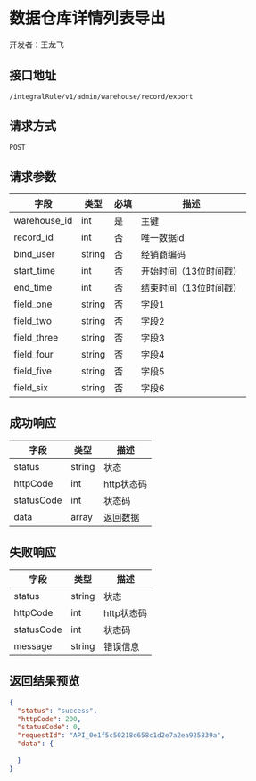 # 数据仓库详情列表导出

开发者：王龙飞

## 接口地址

`/integralRule/v1/admin/warehouse/record/export`

## 请求方式

`POST`

## 请求参数

| 字段 | 类型   | 必填 | 描述     |
| ---- | ------ | ---- | -------- |
| warehouse_id | int | 是 | 主键 |
| record_id | int | 否 | 唯一数据id |
| bind_user | string | 否 | 经销商编码 |
| start_time | int | 否 | 开始时间（13位时间戳） |
| end_time | int | 否 | 结束时间（13位时间戳） |
| field_one | string | 否 | 字段1 |
| field_two | string | 否 | 字段2 |
| field_three | string | 否 | 字段3 |
| field_four | string | 否 | 字段4 |
| field_five | string | 否 | 字段5 |
| field_six | string | 否 | 字段6 |

## 成功响应

| 字段       | 类型    | 描述        |
| ---------- | ------- | ----------- |
| status    | string  | 状态    |
| httpCode     | int  | http状态码    |
| statusCode | int  | 状态码 |
| data  | array  | 返回数据      |

## 失败响应

| 字段       | 类型    | 描述        |
| ---------- | ------- | ----------- |
| status    | string  | 状态    |
| httpCode     | int  | http状态码    |
| statusCode | int  | 状态码 |
| message  | string  | 错误信息      |


## 返回结果预览

```json
{
  "status": "success",
  "httpCode": 200,
  "statusCode": 0,
  "requestId": "API_0e1f5c50218d658c1d2e7a2ea925839a",
  "data": {
  
  }
}
```